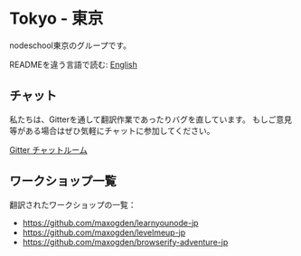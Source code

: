 Tokyo - 東京
============

nodeschool東京のグループです。

READMEを違う言語で読む: [English](README.md)

## チャット

私たちは、Gitterを通して翻訳作業であったりバグを直しています。
もしご意見等がある場合はぜひ気軽にチャットに参加してください。

[Gitter チャットルーム](https://gitter.im/nodeschool/nodeschool-japan)

## ワークショップ一覧

翻訳されたワークショップの一覧：

- https://github.com/maxogden/learnyounode-jp
- https://github.com/maxogden/levelmeup-jp
- https://github.com/maxogden/browserify-adventure-jp